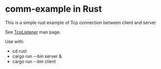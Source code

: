 # comm-example in Rust

This is a simple rust example of Tcp connection between client and server

See [TcpListener](https://doc.rust-lang.org/std/net/struct.TcpListener.html) man page.

Use with:

  * cd rust
  * cargo run --bin server &
  * cargo run --bin client
